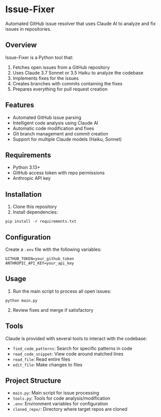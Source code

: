 # Issue-Fixer

Automated GitHub issue resolver that uses Claude AI to analyze and fix issues in repositories.

## Overview

Issue-Fixer is a Python tool that:
1. Fetches open issues from a GitHub repository
2. Uses Claude 3.7 Sonnet or 3.5 Haiku to analyze the codebase
3. Implements fixes for the issues
4. Creates branches with commits containing the fixes
5. Prepares everything for pull request creation

## Features

- Automated GitHub issue parsing
- Intelligent code analysis using Claude AI
- Automatic code modification and fixes
- Git branch management and commit creation
- Support for multiple Claude models (Haiku, Sonnet)

## Requirements

- Python 3.13+
- GitHub access token with repo permissions
- Anthropic API key

## Installation

1. Clone this repository
2. Install dependencies:
```
pip install -r requirements.txt
```

## Configuration
Create a `.env` file with the following variables:
```
GITHUB_TOKEN=your_github_token
ANTHROPIC_API_KEY=your_api_key
```

## Usage
1. Run the main script to process all open issues:
```
python main.py
```

2. Review fixes and merge if satisfactory

## Tools

Claude is provided with several tools to interact with the codebase:

- `find_code_patterns`: Search for specific patterns in code
- `read_code_snippet`: View code around matched lines
- `read_file`: Read entire files
- `edit_file`: Make changes to files

## Project Structure

- `main.py`: Main script for issue processing
- `tools.py`: Tools for code analysis/modification
- `.env`: Environment variables for configuration
- `cloned_repo/`: Directory where target repos are cloned